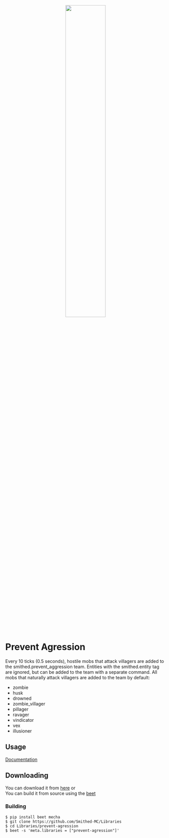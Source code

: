 <p align="center">
  <img width='50%' src="https://github.com/TheNuclearNexus/smithed/blob/master/public/official_smithed_library.png?raw=true">
</p>

# Prevent Agression

Every 10 ticks (0.5 seconds), hostile mobs that attack villagers are added to the smithed.prevent_aggression team. Entities with the smithed.entity tag are ignored, but can be added to the team with a separate command.
All mobs that naturally attack villagers are added to the team by default:

- zombie
- husk
- drowned
- zombie_villager
- pillager
- ravager
- vindicator
- vex
- illusioner

## Usage
[Documentation](https://docs.smithed.dev/libraries/prevent-aggression/)
## Downloading
You can download it from [here](https://api.smithed.dev/v2/download?pack=prevent-aggression)
or<br/>
You can build it from source using the [beet](https://github.com/mcbeet/beet)

### Building
```
$ pip install beet mecha
$ git clone https://github.com/Smithed-MC/Libraries
$ cd Libraries/prevent-agression
$ beet -s 'meta.libraries = ["prevent-agression"]'
```